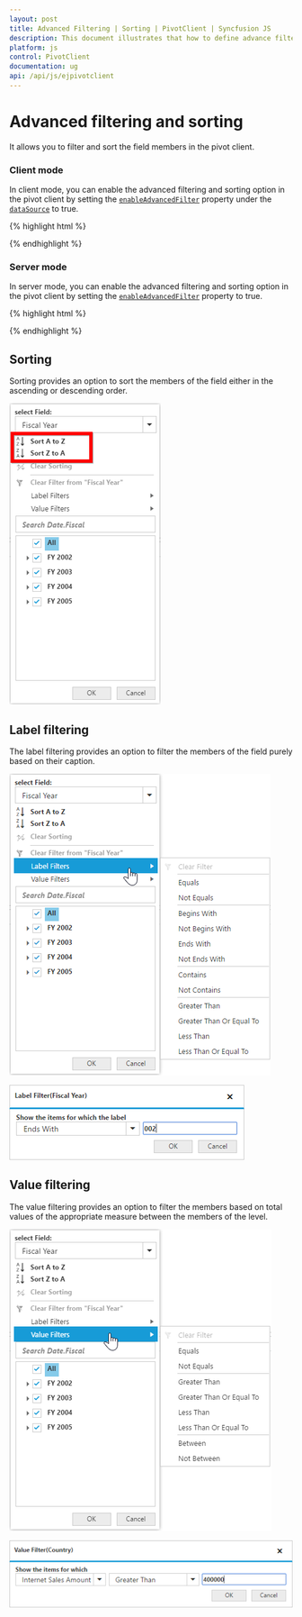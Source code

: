 ```yaml
---
layout: post
title: Advanced Filtering | Sorting | PivotClient | Syncfusion JS
description: This document illustrates that how to define advance filtering and sorting with respective to the modes in JavaScript PivotClient control
platform: js
control: PivotClient
documentation: ug
api: /api/js/ejpivotclient
---
```


# Advanced filtering and sorting

It allows you to filter and sort the field members in the pivot client.

### Client mode

In client mode, you can enable the advanced filtering and sorting option in the pivot client by setting the [`enableAdvancedFilter`](/api/js/ejpivotclient#members:datasource-enableadvancedfilter) property under the [`dataSource`](/api/js/ejpivotclient#members:datasource) to true.

{% highlight html %}

<div id="PivotClient1"></div>
<script>
    $("#PivotClient1").ejPivotClient({
        dataSource: {
            //...
            enableAdvancedFilter: true
        }
    });
</script>

{% endhighlight %}

### Server mode

In server mode, you can enable the advanced filtering and sorting option in the pivot client by setting the [`enableAdvancedFilter`](/api/js/ejpivotclient#members:enableadvancedfilter) property to true.

{% highlight html %}

<div id="PivotClient1"></div>
<script>
    $("#PivotClient1").ejPivotClient({
        //...
        enableAdvancedFilter: true
    });
</script>

{% endhighlight %}

## Sorting

Sorting provides an option to sort the members of the field either in the ascending or descending order.

![Sorting options in JavaScript pivot client control](AdvanceFiltering_images/sorting.png)

## Label filtering

The label filtering provides an option to filter the members of the field purely based on their caption.

![Label filtering options in JavaScript pivot client control](AdvanceFiltering_images/filtering.png)

![Label filter dialog in JavaScript pivot client control](AdvanceFiltering_images/filtering_dialog.png)


## Value filtering

The value filtering provides an option to filter the members based on total values of the appropriate measure between the members of the level.

![Value filtering options in JavaScript pivot client control](AdvanceFiltering_images/valuefilter.png)

![Value filter dialog in JavaScript pivot client control](AdvanceFiltering_images/valuefilter_dialog.png)
